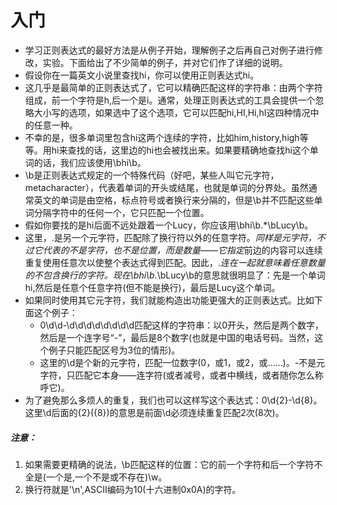 # 入门

* 学习正则表达式的最好方法是从例子开始，理解例子之后再自己对例子进行修改，实验。下面给出了不少简单的例子，并对它们作了详细的说明。
* 假设你在一篇英文小说里查找hi，你可以使用正则表达式hi。
* 这几乎是最简单的正则表达式了，它可以精确匹配这样的字符串：由两个字符组成，前一个字符是h,后一个是i。通常，处理正则表达式的工具会提供一个忽略大小写的选项，如果选中了这个选项，它可以匹配hi,HI,Hi,hI这四种情况中的任意一种。
* 不幸的是，很多单词里包含hi这两个连续的字符，比如him,history,high等等。用hi来查找的话，这里边的hi也会被找出来。如果要精确地查找hi这个单词的话，我们应该使用\bhi\b。
* \b是正则表达式规定的一个特殊代码（好吧，某些人叫它元字符，metacharacter），代表着单词的开头或结尾，也就是单词的分界处。虽然通常英文的单词是由空格，标点符号或者换行来分隔的，但是\b并不匹配这些单词分隔字符中的任何一个，它只匹配一个位置。
* 假如你要找的是hi后面不远处跟着一个Lucy，你应该用\bhi\b.*\bLucy\b。
* 这里，.是另一个元字符，匹配除了换行符以外的任意字符。*同样是元字符，不过它代表的不是字符，也不是位置，而是数量——它指定*前边的内容可以连续重复使用任意次以使整个表达式得到匹配。因此，.*连在一起就意味着任意数量的不包含换行的字符。现在\bhi\b.*\bLucy\b的意思就很明显了：先是一个单词hi,然后是任意个任意字符(但不能是换行)，最后是Lucy这个单词。
* 如果同时使用其它元字符，我们就能构造出功能更强大的正则表达式。比如下面这个例子：
    * 0\d\d-\d\d\d\d\d\d\d\d匹配这样的字符串：以0开头，然后是两个数字，然后是一个连字号“-”，最后是8个数字(也就是中国的电话号码。当然，这个例子只能匹配区号为3位的情形)。
    * 这里的\d是个新的元字符，匹配一位数字(0，或1，或2，或……)。-不是元字符，只匹配它本身——连字符(或者减号，或者中横线，或者随你怎么称呼它)。
* 为了避免那么多烦人的重复，我们也可以这样写这个表达式：0\d{2}-\d{8}。这里\d后面的{2}({8})的意思是前面\d必须连续重复匹配2次(8次)。

##### 注意：
1. 如果需要更精确的说法，\b匹配这样的位置：它的前一个字符和后一个字符不全是(一个是,一个不是或不存在)\w。
2. 换行符就是'\n',ASCII编码为10(十六进制0x0A)的字符。